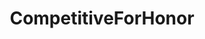 ---
title: CompetitiveForHonor
crosslinks:
- forhonor
- ForHonorPTS
- PS4
- ForHonorSamurai
- StreetFighter
- ForHonorRants
- ForHonorMETA
- truegaming
- SteamController
- forhonorknights
- AskReddit
- me_irl
- CompetitiveHS
- ForHonorLFG
- hardwareswap
- Smite
- DDR
- Forhonor
- THE_PACK
---